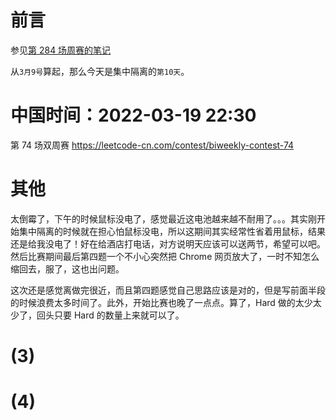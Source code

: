 
# 前言

参见[第 284 场周赛的笔记](https://github.com/BIAOXYZ/variousCodes/blob/master/_CodeTopics/LeetCode_contest/weekly/weekly2022/284-%5B%E9%9B%86%E4%B8%AD%E9%9A%94%E7%A6%BB%E7%AC%AC4%E5%A4%A9%5D/README.md)

从`3月9号`算起，那么今天是集中隔离的`第10天`。

# 中国时间：2022-03-19 22:30

第 74 场双周赛 https://leetcode-cn.com/contest/biweekly-contest-74

# 其他

太倒霉了，下午的时候鼠标没电了，感觉最近这电池越来越不耐用了。。。其实刚开始集中隔离的时候就在担心怕鼠标没电，所以这期间其实经常性省着用鼠标，结果还是给我没电了！好在给酒店打电话，对方说明天应该可以送两节，希望可以吧。然后比赛期间最后第四题一个不小心突然把 Chrome 网页放大了，一时不知怎么缩回去，服了，这也出问题。

这次还是感觉离做完很近，而且第四题感觉自己思路应该是对的，但是写前面半段的时候浪费太多时间了。此外，开始比赛也晚了一点点。算了，Hard 做的太少太少了，回头只要 Hard 的数量上来就可以了。

# (3)

# (4)
